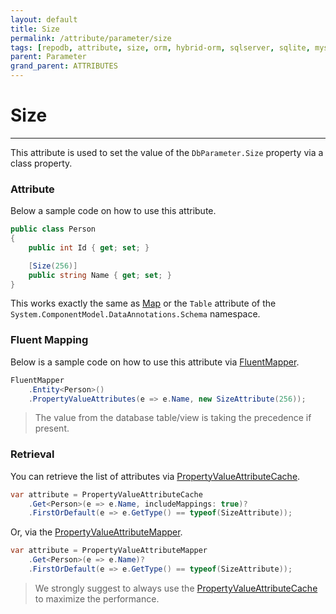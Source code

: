 ```yaml
---
layout: default
title: Size
permalink: /attribute/parameter/size
tags: [repodb, attribute, size, orm, hybrid-orm, sqlserver, sqlite, mysql, postgresql]
parent: Parameter
grand_parent: ATTRIBUTES
---
```


# Size

---

This attribute is used to set the value of the `DbParameter.Size` property via a class property.

### Attribute

Below a sample code on how to use this attribute.

```csharp
public class Person
{
    public int Id { get; set; }

    [Size(256)]
    public string Name { get; set; }
}
```

This works exactly the same as [Map](/attribute/map) or the `Table` attribute of the `System.ComponentModel.DataAnnotations.Schema` namespace.

### Fluent Mapping

Below is a sample code on how to use this attribute via [FluentMapper](/mapper/fluentmapper).

```csharp
FluentMapper
    .Entity<Person>()
    .PropertyValueAttributes(e => e.Name, new SizeAttribute(256));
```

> The value from the database table/view is taking the precedence if present.

### Retrieval

You can retrieve the list of attributes via [PropertyValueAttributeCache](/cacher/propertyvalueattributecache).

```csharp
var attribute = PropertyValueAttributeCache
    .Get<Person>(e => e.Name, includeMappings: true)?
    .FirstOrDefault(e => e.GetType() == typeof(SizeAttribute));
```

Or, via the [PropertyValueAttributeMapper](/mapper/propertyvalueattributemapper).

```csharp
var attribute = PropertyValueAttributeMapper
    .Get<Person>(e => e.Name)?
    .FirstOrDefault(e => e.GetType() == typeof(SizeAttribute));
```

> We strongly suggest to always use the [PropertyValueAttributeCache](/cacher/propertyvalueattributecache) to maximize the performance.